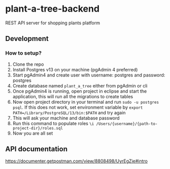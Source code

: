 # plant-a-tree-backend

REST API server for shopping plants platform

## Development

### How to setup?

1. Clone the repo
2. Install Postgres v13 on your machine (pgAdmin 4 preferred)
3. Start pgAdmin4 and create user with username: postgres and password: postgres
4. Create database named `plant_a_tree` either from pgAdmin or cli
5. Once pgAdmin4 is running, open project in eclipse and start the application, this will run all the migrations to create tables
6. Now open project directory in your terminal and run `sudo -u postgres psql`. If this does not work, set environment variable by `export PATH=/Library/PostgreSQL/13/bin:$PATH` and try again
7. This will ask your machine and database password
8. Run this command to populate roles `\i /Users/{username}/{path-to-project-dir}/roles.sql`
9. Now you are all set

## API documentation
https://documenter.getpostman.com/view/8808498/UyrEgZje#intro
